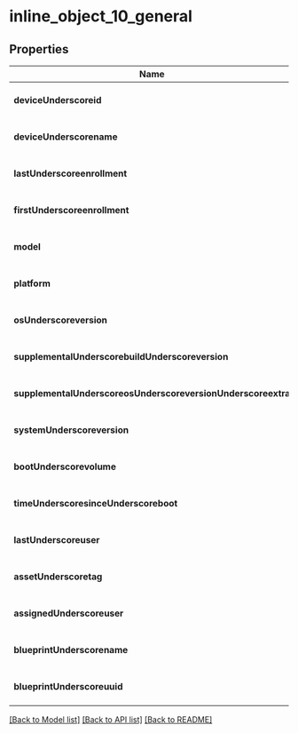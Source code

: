 # inline_object_10_general

## Properties
Name | Type | Description | Notes
------------ | ------------- | ------------- | -------------
**deviceUnderscoreid** | **string** |  | [optional] [default to null]
**deviceUnderscorename** | **string** |  | [optional] [default to null]
**lastUnderscoreenrollment** | **string** |  | [optional] [default to null]
**firstUnderscoreenrollment** | **string** |  | [optional] [default to null]
**model** | **string** |  | [optional] [default to null]
**platform** | **string** |  | [optional] [default to null]
**osUnderscoreversion** | **string** |  | [optional] [default to null]
**supplementalUnderscorebuildUnderscoreversion** | **string** |  | [optional] [default to null]
**supplementalUnderscoreosUnderscoreversionUnderscoreextra** | **string** |  | [optional] [default to null]
**systemUnderscoreversion** | **string** |  | [optional] [default to null]
**bootUnderscorevolume** | **string** |  | [optional] [default to null]
**timeUnderscoresinceUnderscoreboot** | **string** |  | [optional] [default to null]
**lastUnderscoreuser** | **string** |  | [optional] [default to null]
**assetUnderscoretag** | **string** |  | [optional] [default to null]
**assignedUnderscoreuser** | **string** |  | [optional] [default to null]
**blueprintUnderscorename** | **string** |  | [optional] [default to null]
**blueprintUnderscoreuuid** | **string** |  | [optional] [default to null]

[[Back to Model list]](../README.md#documentation-for-models) [[Back to API list]](../README.md#documentation-for-api-endpoints) [[Back to README]](../README.md)


